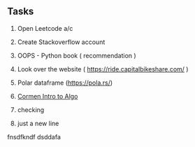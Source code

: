 ## Tasks

1. Open Leetcode a/c
2. Create Stackoverflow account
3. OOPS - Python book ( recommendation )
4. Look over the website ( https://ride.capitalbikeshare.com/ )
5. Polar dataframe (https://pola.rs/)
6. [Cormen Intro to Algo]( https://dl.ebooksworld.ir/books/Introduction.to.Algorithms.4th.Leiserson.Stein.Rivest.Cormen.MIT.Press.9780262046305.EBooksWorld.ir.pdf )

7. checking

8. just a new line

fnsdfkndf
dsddafa
